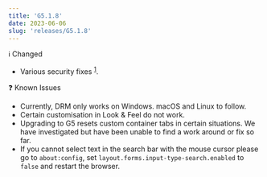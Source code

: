 ```yaml
---
title: 'G5.1.8'
date: 2023-06-06
slug: 'releases/G5.1.8'
---
```


ℹ️ Changed

- Various security fixes <sup>[1](https://www.mozilla.org/en-US/security/advisories/mfsa2023-19/)</sup>.

❓ Known Issues

- Currently, DRM only works on Windows. macOS and Linux to follow.
- Certain customisation in Look & Feel do not work.
- Upgrading to G5 resets custom container tabs in certain situations. We have investigated but have been unable to find a work around or fix so far.
- If you cannot select text in the search bar with the mouse cursor please go to `about:config`, set `layout.forms.input-type-search.enabled` to `false` and restart the browser.
